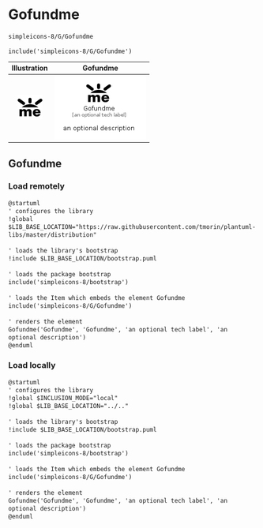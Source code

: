 # Gofundme


```text
simpleicons-8/G/Gofundme
```

```text
include('simpleicons-8/G/Gofundme')
```



| Illustration | Gofundme |
| :---: | :---: |
| ![illustration for Illustration](../../simpleicons-8/G/Gofundme.png) | ![illustration for Gofundme](../../simpleicons-8/G/Gofundme.Local.png) |




## Gofundme

### Load remotely
```plantuml
@startuml
' configures the library
!global $LIB_BASE_LOCATION="https://raw.githubusercontent.com/tmorin/plantuml-libs/master/distribution"

' loads the library's bootstrap
!include $LIB_BASE_LOCATION/bootstrap.puml

' loads the package bootstrap
include('simpleicons-8/bootstrap')

' loads the Item which embeds the element Gofundme
include('simpleicons-8/G/Gofundme')

' renders the element
Gofundme('Gofundme', 'Gofundme', 'an optional tech label', 'an optional description')
@enduml
```

### Load locally
```plantuml
@startuml
' configures the library
!global $INCLUSION_MODE="local"
!global $LIB_BASE_LOCATION="../.."

' loads the library's bootstrap
!include $LIB_BASE_LOCATION/bootstrap.puml

' loads the package bootstrap
include('simpleicons-8/bootstrap')

' loads the Item which embeds the element Gofundme
include('simpleicons-8/G/Gofundme')

' renders the element
Gofundme('Gofundme', 'Gofundme', 'an optional tech label', 'an optional description')
@enduml
```


